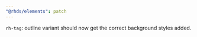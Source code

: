 ```yaml
---
"@rhds/elements": patch
---
```


`rh-tag`: outline variant should now get the correct background styles added.
